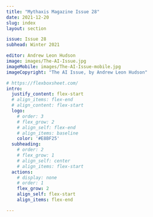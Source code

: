 ```yaml
---
title: "Mythaxis Magazine Issue 28"
date: 2021-12-20
slug: index
layout: section

issue: Issue 28
subhead: Winter 2021

editor: Andrew Leon Hudson
image: images/The-AI-Issue.jpg
imageMobile: images/The-AI-Issue-mobile.jpg
imageCopyright: "The AI Issue, by Andrew Leon Hudson"

# https://flexboxsheet.com/
intro:
  justify_content: flex-start
  # align_items: flex-end
  # align_content: flex-start
  logo:
    # order: 3
    # flex_grow: 2
    # align_self: flex-end
    # align_items: baseline
    color: '#E8BF25'
  subheading:
    # order: 2
    # flex_grow: 1
    # align_self: center
    # align_items: flex-start
  actions:
    # display: none
    # order: 1
    flex_grow: 2
    align_self: flex-start
    align_items: flex-end

---
```


